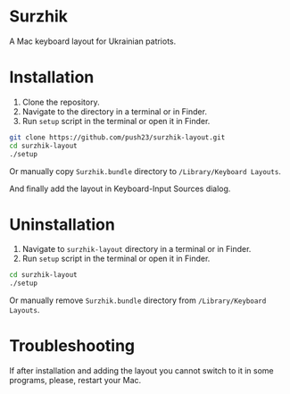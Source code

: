 # Surzhik

A Mac keyboard layout for Ukrainian patriots.


# Installation

  1. Clone the repository.
  2. Navigate to the directory in a terminal or in Finder.
  3. Run `setup` script in the terminal or open it in Finder.

```bash
git clone https://github.com/push23/surzhik-layout.git
cd surzhik-layout
./setup
```

Or manually copy `Surzhik.bundle` directory to `/Library/Keyboard Layouts`.

And finally add the layout in Keyboard-Input Sources dialog.


# Uninstallation

  1. Navigate to `surzhik-layout` directory in a terminal or in Finder.
  2. Run `setup` script in the terminal or open it in Finder.

```bash
cd surzhik-layout
./setup
```

Or manually remove `Surzhik.bundle` directory from `/Library/Keyboard Layouts`.


# Troubleshooting

If after installation and adding the layout you cannot switch to it in some programs, please, restart your Mac.
